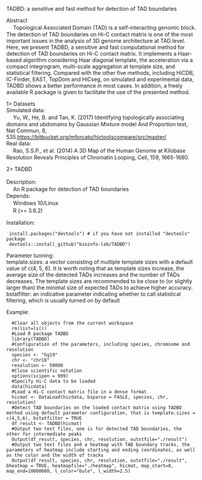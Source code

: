 TADBD: a sensitive and fast method for detection of TAD boundaries

Abstract<br>
 　 Topological Associated Domain (TAD) is a self-interacting genomic block. The detection of TAD boundaries on Hi-C contact matrix is one of the most important issues in the analysis of 3D genome architecture at TAD level. Here, we present TADBD, a sensitive and fast computational method for detection of TAD boundaries on Hi-C contact matrix. It implements a Haar-based algorithm considering Haar diagonal template, the acceleration via a compact integrogram, multi-scale aggregation at template size, and statistical filtering. Compared with the other five methods, including HiCDB, IC-Finder, EAST, TopDom and HiCseg, on simulated and experimental data, TADBD shows a better performance in most cases. In addition, a freely available R package is given to facilitate the use of the presented method.

1> Datasets<br>
  Simulated data:<br>
 　   Yu, W., He, B. and Tan, K. (2017) Identifying topologically associating domains and ubdomains by Gaussian Mixture model And 
      Proportion test, Nat Commun, 8, 535.https://bitbucket.org/mforcato/hictoolscompare/src/master/<br> 
  Real data:<br>
 　   Rao, S.S.P., et al. (2014) A 3D Map of the Human Genome at Kilobase Resolution Reveals Principles of Chromatin Looping, Cell, 159, 1665-1680.<br> 
		
2> TADBD<br>		
  Description:<br>
 　   An R package for detection of TAD boundaries<br> 
  Depends:<br>
 　   Windows 10/Linux<br>
 　   R (>= 3.6.2)<br>
     
 Installation:<br>
 ```
  install.packages("devtools") # if you have not installed "devtools" package
  devtools::install_github("bioinfo-lab/TADBD")
 ```
  Parameter tunning:<br>
  template.sizes: a vector consisting of multiple template sizes with a default value of c(4, 5, 6). It is worth noting that as template sizes increase, the average size of the detected TADs increases and the number of TADs decreases. The template sizes are recommended to be close to (or slightly larger than) the minimal size of expected TADs to achieve higher accuracy.<br>
  bstatfilter: an indicative parameter indicating whether to call statistical filtering, which is usually turned on by default<br>

Example:<br>
```
  #Clear all objects from the current workspace
  rm(list=ls())
  #Load R package TADBD
  library(TADBD)
  #Configuration of the parameters, including species, chromsome and resolution
  species <- "hg19"
  chr <- "chr18"
  resolution <- 50000
  #Close scientific notation
  options(scipen = 999)
  #Specify Hi-C data to be loaded
  data(hicdata)
  #Load a Hi-C contact matrix file in a dense format
  hicmat <- DataLoad(hicdata, bsparse = FASLE, species, chr, resolution)
  #Detect TAD boundaries on the loaded contact matrix using TADBD method using default parameter configuration, that is template.sizes = c(4,5,6), bstatfilter = TRUE
  df_result <- TADBD(hicmat)
  #Output two text files, one is for detected TAD boundaries, the other for intermediate peaks
  Output(df_result, species, chr, resolution, outxtfile="./result")
  #Output two text files and a heatmap with TAD boundary tracks, the parameters of heatmap include starting and ending coordinates, as well as the color and the width of tracks
  Output(df_result, species, chr, resolution, outxtfile="./result", bheatmap = TRUE, heatmapfile="./heatmap", hicmat, map_start=0, map_end=10000000, l_color="bule", l_width=2.5)
```
